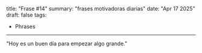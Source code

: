 title: "Frase #14"
summary: "frases motivadoras diarias"
date: "Apr 17 2025"
draft: false
tags:
- Phrases
---

"Hoy es un buen día para empezar algo grande."
